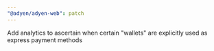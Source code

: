 ```yaml
---
"@adyen/adyen-web": patch
---
```


Add analytics to ascertain when certain "wallets" are explicitly used as express payment methods